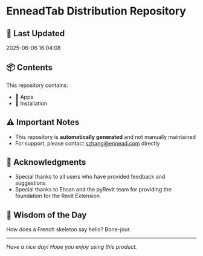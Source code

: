 # EnneadTab Distribution Repository

## 📅 Last Updated
2025-06-06 16:04:08



## 📦 Contents
This repository contains:
- 📂 Apps
- 📂 Installation

## ⚠️ Important Notes
- This repository is **automatically generated** and not manually maintained
- For support, please contact szhang@ennead.com directly

## 🙏 Acknowledgments
- Special thanks to all users who have provided feedback and suggestions
- Special thanks to Ehsan and the pyRevit team for providing the foundation for the Revit Extension

## 💭 Wisdom of the Day
How does a French skeleton say hello? Bone-jour.

---
*Have a nice day! Hope you enjoy using this product.*
